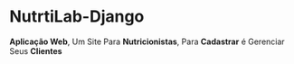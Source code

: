 # NutrtiLab-Django
 **Aplicação Web**, Um Site Para **Nutricionistas**, Para **Cadastrar** é Gerenciar Seus **Clientes**   
